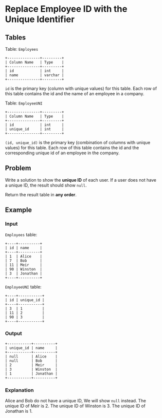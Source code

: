 # Replace Employee ID with the Unique Identifier

## Tables

Table: `Employees`

```
+---------------+---------+
| Column Name   | Type    |
+---------------+---------+
| id            | int     |
| name          | varchar |
+---------------+---------+
```

`id` is the primary key (column with unique values) for this table.
Each row of this table contains the id and the name of an employee in a company.

Table: `EmployeeUNI`

```
+---------------+---------+
| Column Name   | Type    |
+---------------+---------+
| id            | int     |
| unique_id     | int     |
+---------------+---------+
```

`(id, unique_id)` is the primary key (combination of columns with unique values)
for this table.
Each row of this table contains the id and the corresponding unique id of an
employee in the company.

## Problem

Write a solution to show the **unique ID** of each user. If a user does not have a
unique ID, the result should show `null`.

Return the result table in **any order**.

## Example

### Input

`Employees` table:

```
+----+----------+
| id | name     |
+----+----------+
| 1  | Alice    |
| 7  | Bob      |
| 11 | Meir     |
| 90 | Winston  |
| 3  | Jonathan |
+----+----------+
```

`EmployeeUNI` table:

```
+----+-----------+
| id | unique_id |
+----+-----------+
| 3  | 1         |
| 11 | 2         |
| 90 | 3         |
+----+-----------+
```

### Output

```
+-----------+----------+
| unique_id | name     |
+-----------+----------+
| null      | Alice    |
| null      | Bob      |
| 2         | Meir     |
| 3         | Winston  |
| 1         | Jonathan |
+-----------+----------+
```

### Explanation

Alice and Bob do not have a unique ID, We will show `null` instead.
The unique ID of Meir is 2.
The unique ID of Winston is 3.
The unique ID of Jonathan is 1.

